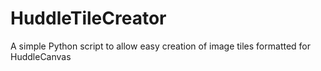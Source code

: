 HuddleTileCreator
=================

A simple Python script to allow easy creation of image tiles formatted for HuddleCanvas
